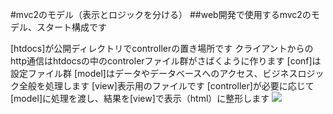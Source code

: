 #mvc2のモデル（表示とロジックを分ける）
##web開発で使用するmvc2のモデル、スタート構成です

[htdocs]が公開ディレクトリでcontrollerの置き場所です
クライアントからのhttp通信はhtdocsの中のcontrolerファイル群がさばくように作ります
[conf]は設定ファイル群
[model]はデータやデータベースへのアクセス、ビジネスロジック全般を処理します
[view]表示用のファイルです
[controller]が必要に応じて[model]に処理を渡し、結果を[view]で表示（html）に整形します
<img src="http://www.weblabo.work/sample/data/img/mvc.png">
